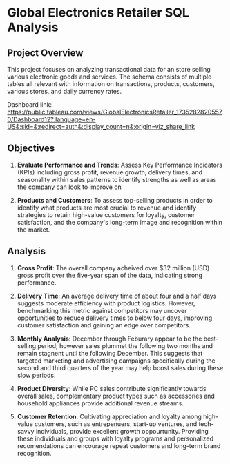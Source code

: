 # **Global Electronics Retailer SQL Analysis**

## **Project Overview**

This project focuses on analyzing transactional data for an store selling various electronic goods and services. The schema consists of multiple tables all relevant with information on transactions, products, customers, various stores, and daily currency rates. 

Dashboard link: https://public.tableau.com/views/GlobalElectronicsRetailer_17352828205570/Dashboard12?:language=en-US&:sid=&:redirect=auth&:display_count=n&:origin=viz_share_link

## **Objectives**

1. **Evaluate Performance and Trends**: Assess Key Performance Indicators (KPIs) including gross profit, revenue growth, delivery times, and seasonality within sales patterns to identify strengths as well as areas the company can look to improve on

2. **Products and Customers**: To assess top-selling products in order to identify what products are most crucial to revenue and identify strategies to retain high-value customers for loyalty, customer satisfaction, and the company's long-term image and recognition within the market. 
   
## **Analysis**

1. **Gross Profit**: The overall company acheived over $32 million (USD) gross profit over the five-year span of the data, indicating strong performance.

2. **Delivery Time**: An average delivery time of about four and a half days suggests moderate efficiency with product logistics. However, benchmarking this metric against competitors may uncover opportunities to reduce delivery times to below four days, improving customer satisfaction and gaining an edge over competitors.

3. **Monthly Analysis**: December through Feburary appear to be the best-selling period; however sales plummet the following two months and remain stagnent until the following December. This suggests that targeted marketing and advertising campaigns specifically during the second and third quarters of the year may help boost sales during these slow periods.

4. **Product Diversity**: While PC sales contribute significantly towards overall sales, complementary product types such as accessories and household appliances provide additional revenue streams. 

5. **Customer Retention**: Cultivating appreciation and loyalty among high-value customers, such as entrepenuers, start-up ventures, and tech-savvy individuals, provide excellent growth oppourtunity. Providing these individuals and groups with loyalty programs and personalized recomendations can encourage repeat customers and long-term brand recognition.
